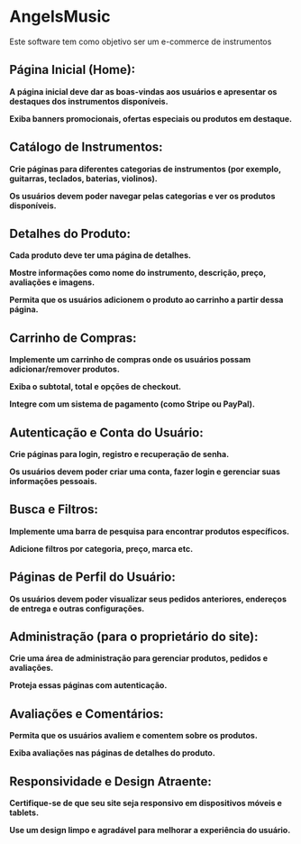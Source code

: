 # AngelsMusic
Este software tem como objetivo ser um e-commerce de instrumentos

## Página Inicial (Home):

  **A página inicial deve dar as boas-vindas aos usuários e apresentar os destaques dos instrumentos disponíveis.**

  **Exiba banners promocionais, ofertas especiais ou produtos em destaque.**

## Catálogo de Instrumentos:

  **Crie páginas para diferentes categorias de instrumentos (por exemplo, guitarras, teclados, baterias, violinos).**

  **Os usuários devem poder navegar pelas categorias e ver os produtos disponíveis.**

## Detalhes do Produto:

  **Cada produto deve ter uma página de detalhes.**

  **Mostre informações como nome do instrumento, descrição, preço, avaliações e imagens.**

  **Permita que os usuários adicionem o produto ao carrinho a partir dessa página.**

## Carrinho de Compras:

  **Implemente um carrinho de compras onde os usuários possam adicionar/remover produtos.**

  **Exiba o subtotal, total e opções de checkout.**

  **Integre com um sistema de pagamento (como Stripe ou PayPal).**

## Autenticação e Conta do Usuário:

  **Crie páginas para login, registro e recuperação de senha.**

  **Os usuários devem poder criar uma conta, fazer login e gerenciar suas informações pessoais.**

## Busca e Filtros:

  **Implemente uma barra de pesquisa para encontrar produtos específicos.**

  **Adicione filtros por categoria, preço, marca etc.**

## Páginas de Perfil do Usuário:

  **Os usuários devem poder visualizar seus pedidos anteriores, endereços de entrega e outras configurações.**

## Administração (para o proprietário do site):

**Crie uma área de administração para gerenciar produtos, pedidos e avaliações.**

**Proteja essas páginas com autenticação.**

## Avaliações e Comentários:

  **Permita que os usuários avaliem e comentem sobre os produtos.**

  **Exiba avaliações nas páginas de detalhes do produto.**

## Responsividade e Design Atraente:

  **Certifique-se de que seu site seja responsivo em dispositivos móveis e tablets.**

  **Use um design limpo e agradável para melhorar a experiência do usuário.**
